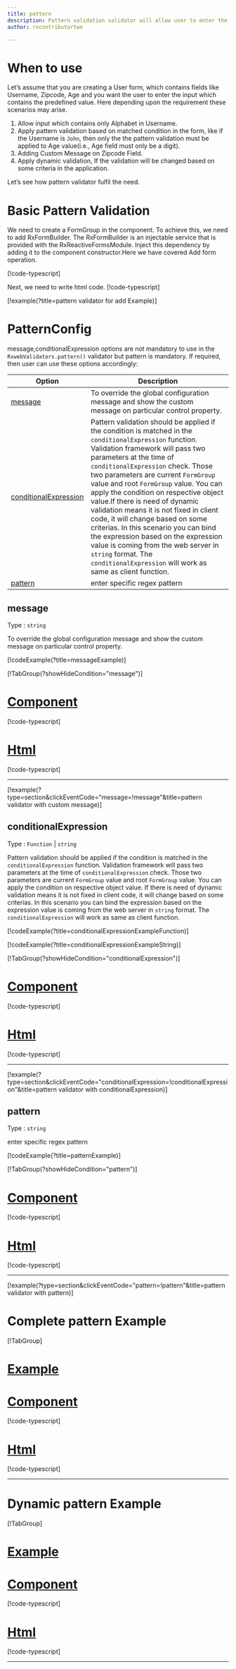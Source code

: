 ```yaml
---
title: pattern 
description: Pattern validation validator will allow user to enter the input which match the predefined pattern value parameter.
author: rxcontributortwo

---
```

# When to use
Let’s assume that you are creating a User form, which contains fields like Username, Zipcode, Age and you want the user to enter the input which contains the predefined value. Here depending upon the requirement these scenarios may arise.
1.	Allow input which contains only Alphabet in Username.
2.	Apply pattern validation based on matched condition in the form, like if the Username is `John`, then only the the pattern validation must be applied to Age value(i.e., Age field must only be a digit).
3.	Adding Custom Message on Zipcode Field.
4.	Apply dynamic validation, If the validation will be changed based on some criteria in the application.

Let’s see how pattern validator fulfil the need.

# Basic Pattern Validation
We need to create a FormGroup in the component. To achieve this, we need to add RxFormBuilder. The RxFormBuilder is an injectable service that is provided with the RxReactiveFormsModule. Inject this dependency by adding it to the component constructor.Here we have covered Add form operation. 

[!code-typescript[](\assets\examples\reactive-form-validators\validators\pattern\add\pattern-add.component.ts?type=section)]

Next, we need to write html code.
[!code-typescript[](\assets\examples\reactive-form-validators\validators\pattern\add\pattern-add.component.html?type=section)]

[!example(?title=pattern validator for add Example)]
<app-pattern-add-validator></app-pattern-add-validator>
 
# PatternConfig 
message,conditionalExpression options are not mandatory to use in the `RxwebValidators.pattern()` validator but pattern is mandatory. If required, then user can use these options accordingly:

|Option | Description |
|--- | ---- |
|[message](#message) | To override the global configuration message and show the custom message on particular control property. |
|[conditionalExpression](#conditionalexpression) | Pattern validation should be applied if the condition is matched in the `conditionalExpression` function. Validation framework will pass two parameters at the time of `conditionalExpression` check. Those two parameters are current `FormGroup` value and root `FormGroup` value. You can apply the condition on respective object value.If there is need of dynamic validation means it is not fixed in client code, it will change based on some criterias. In this scenario you can bind the expression based on the expression value is coming from the web server in `string` format. The `conditionalExpression` will work as same as client function. |
|[pattern](#pattern) | enter specific regex pattern |

## message 
Type :  `string` 

To override the global configuration message and show the custom message on particular control property.

[!codeExample(?title=messageExample)]

[!TabGroup(?showHideCondition="message")]
# [Component](#tab\messageComponent)
[!code-typescript[](\assets\examples\reactive-form-validators\validators\pattern\message\pattern-message.component.ts)]
# [Html](#tab\messageHtml)
[!code-typescript[](\assets\examples\reactive-form-validators\validators\pattern\message\pattern-message.component.html)]
***

[!example(?type=section&clickEventCode="message=!message"&title=pattern validator with custom message)]
<app-pattern-message-validator></app-pattern-message-validator>

## conditionalExpression 
Type :  `Function`  |  `string` 

Pattern validation should be applied if the condition is matched in the `conditionalExpression` function. Validation framework will pass two parameters at the time of `conditionalExpression` check. Those two parameters are current `FormGroup` value and root `FormGroup` value. You can apply the condition on respective object value.
If there is need of dynamic validation means it is not fixed in client code, it will change based on some criterias. In this scenario you can bind the expression based on the expression value is coming from the web server in `string` format. The `conditionalExpression` will work as same as client function.

[!codeExample(?title=conditionalExpressionExampleFunction)]

[!codeExample(?title=conditionalExpressionExampleString)]

 [!TabGroup(?showHideCondition="conditionalExpression")]
# [Component](#tab\conditionalExpressionComponent)
[!code-typescript[](\assets\examples\reactive-form-validators\validators\pattern\conditionalExpression\pattern-conditional-expressions.component.ts)]
# [Html](#tab\conditionalExpressionHtml)
[!code-typescript[](\assets\examples\reactive-form-validators\validators\pattern\conditionalExpression\pattern-conditional-expressions.component.html)]
***

[!example(?type=section&clickEventCode="conditionalExpression=!conditionalExpression"&title=pattern validator with conditionalExpression)]
<app-pattern-conditionalExpression-validator></app-pattern-conditionalExpression-validator>
 
## pattern 
Type :  `string` 

enter specific regex pattern

[!codeExample(?title=patternExample)]

 [!TabGroup(?showHideCondition="pattern")]
# [Component](#tab\patternComponent)
[!code-typescript[](\assets\examples\reactive-form-validators\validators\pattern\pattern\pattern-pattern.component.ts)]
# [Html](#tab\patternHtml)
[!code-typescript[](\assets\examples\reactive-form-validators\validators\pattern\pattern\pattern-pattern.component.html)]
***

[!example(?type=section&clickEventCode="pattern=!pattern"&title=pattern validator with pattern)]
<app-pattern-pattern-validator></app-pattern-pattern-validator>

# Complete pattern Example
[!TabGroup]
# [Example](#tab\completeExample)
<app-pattern-complete-validator></app-pattern-complete-validator>
# [Component](#tab\completeComponent)
[!code-typescript[](\assets\examples\reactive-form-validators\validators\pattern\complete\pattern-complete.component.ts)]
# [Html](#tab\completeHtml)
[!code-typescript[](\assets\examples\reactive-form-validators\validators\pattern\complete\pattern-complete.component.html)]
***

# Dynamic pattern Example
[!TabGroup]
# [Example](#tab\dynamicExample)
<app-pattern-dynamic-validator></app-pattern-dynamic-validator>
# [Component](#tab\dynamicComponent)
[!code-typescript[](\assets\examples\reactive-form-validators\validators\pattern\dynamic\pattern-dynamic.component.ts)]
# [Html](#tab\dynamicHtml)
[!code-typescript[](\assets\examples\reactive-form-validators\validators\pattern\dynamic\pattern-dynamic.component.html)]
***
